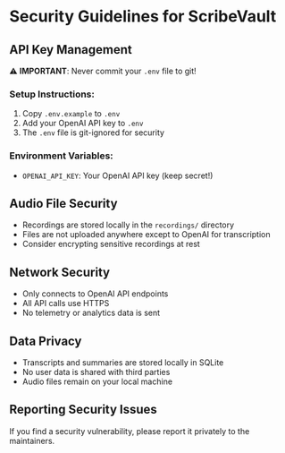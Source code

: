# Security Guidelines for ScribeVault

## API Key Management

⚠️ **IMPORTANT**: Never commit your `.env` file to git!

### Setup Instructions:
1. Copy `.env.example` to `.env`
2. Add your OpenAI API key to `.env`
3. The `.env` file is git-ignored for security

### Environment Variables:
- `OPENAI_API_KEY`: Your OpenAI API key (keep secret!)

## Audio File Security

- Recordings are stored locally in the `recordings/` directory
- Files are not uploaded anywhere except to OpenAI for transcription
- Consider encrypting sensitive recordings at rest

## Network Security

- Only connects to OpenAI API endpoints
- All API calls use HTTPS
- No telemetry or analytics data is sent

## Data Privacy

- Transcripts and summaries are stored locally in SQLite
- No user data is shared with third parties
- Audio files remain on your local machine

## Reporting Security Issues

If you find a security vulnerability, please report it privately to the maintainers.
